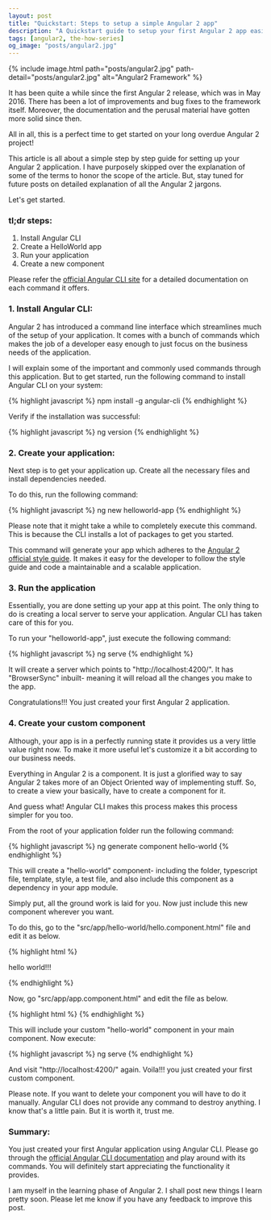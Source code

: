```yaml
---
layout: post
title: "Quickstart: Steps to setup a simple Angular 2 app"
description: "A Quickstart guide to setup your first Angular 2 app easily. Setup your development environment using AngularCLI."
tags: [angular2, the-how-series]
og_image: "posts/angular2.jpg"
---
```


{% include image.html path="posts/angular2.jpg" path-detail="posts/angular2.jpg" alt="Angular2 Framework" %}

It has been quite a while since the first Angular 2 release, which was in May 2016. There has been a lot of improvements and bug fixes to the framework itself. Moreover, the documentation and the perusal material have gotten more solid since then.

All in all, this is a perfect time to get started on your long overdue Angular 2 project!

This article is all about a simple step by step guide for setting up your Angular 2 application. I have purposely skipped over the explanation of some of the terms to honor the scope of the article. But, stay tuned for future posts on detailed explanation of all the Angular 2 jargons.

Let's get started.

### tl;dr steps:
1. Install Angular CLI
2. Create a HelloWorld app
3. Run your application
4. Create a new component


Please refer the [official Angular CLI site](https://cli.angular.io/) for a detailed documentation on each command it offers.


### 1. Install Angular CLI:
Angular 2 has introduced a command line interface which streamlines much of the setup of your application. It comes with a bunch of commands which makes the job of a developer easy enough to just focus on the business needs of the application.

I will explain some of the important and commonly used commands through this application. But to get started, run the following command to install Angular CLI on your system:

{% highlight javascript %}
npm install -g angular-cli
{% endhighlight %}

Verify if the installation was successful:

{% highlight javascript %}
ng version
{% endhighlight %}

### 2. Create your application:
Next step is to get your application up. Create all the necessary files and install dependencies needed. 

To do this, run the following command:

{% highlight javascript %}
ng new helloworld-app
{% endhighlight %}

Please note that it might take a while to completely execute this command. This is because the CLI installs a lot of packages to get you started.

This command will generate your app which adheres to the [Angular 2 official style guide](https://angular.io/styleguide). It makes it easy for the developer to follow the style guide and code a maintainable and a scalable application.


### 3. Run the application
Essentially, you are done setting up your app at this point. The only thing to do is creating a local server to serve your application. Angular CLI has taken care of this for you.

To run your "helloworld-app", just execute the following command:

{% highlight javascript %}
ng serve
{% endhighlight %}

It will create a server which points to "http://localhost:4200/". It has "BrowserSync" inbuilt- meaning it will reload all the changes you make to the app.

Congratulations!!! You just created your first Angular 2 application.


### 4. Create your custom component
Although, your app is in a perfectly running state it provides us a very little value right now. To make it more useful let's customize it a bit according to our business needs.

Everything in Angular 2 is a component. It is just a glorified way to say Angular 2 takes more of an Object Oriented way of implementing stuff. So, to create a view your basically, have to create a component for it.

And guess what! Angular CLI makes this process makes this process simpler for you too.

From the root of your application folder run the following command:

{% highlight javascript %}
ng generate component hello-world
{% endhighlight %}

This will create a "hello-world" component- including the folder, typescript file, template, style, a test file, and also include this component as a dependency in your app module.

Simply put, all the ground work is laid for you. Now just include this new component wherever you want.

To do this, go to the "src/app/hello-world/hello.component.html" file and edit it as below.

{% highlight html %}
<p>
  hello world!!!
</p>
{% endhighlight %}

Now, go "src/app/app.component.html" and edit the file as below.

{% highlight html %}
<app-hello></app-hello>
{% endhighlight %}

This will include your custom "hello-world" component in your main component. Now execute:

{% highlight javascript %}
ng serve
{% endhighlight %}

And visit "http://localhost:4200/" again. Voila!!! you just created your first custom component.

Please note. If you want to delete your component you will have to do it manually. Angular CLI does not provide any command to destroy anything. I know that's a little pain. But it is worth it, trust me.



### Summary:
You just created your first Angular application using Angular CLI. Please go through the [official Angular CLI documentation](https://cli.angular.io/) and play around with its commands. You will definitely start appreciating the functionality it provides.

I am myself in the learning phase of Angular 2. I shall post new things I learn pretty soon. Please let me know if you have any feedback to improve this post.

